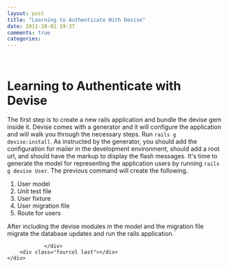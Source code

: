 ```yaml
---
layout: post
title: "Learning to Authenticate With Devise"
date: 2011-10-01 19:37
comments: true
categories: 
---
```

<div class="container">
  <div class="row">
    <div class="sixcol">&nbsp;</div>
    <div class="sixcol last">
      <h1 class="main-head">Learning to Authenticate with Devise</h1>
    </div>
  </div>
</div>


<div class="container padding40">
	<div class="row">
		<div class="eightcol">
                  The first step is to create a new rails application and bundle the devise gem inside it. Devise comes with a generator and it will configure the application and will walk you through the necessary steps. Run <code>rails g devise:install</code>. As instructed by the generator, you should add the configuration for mailer in the development environment, should add a root url, and should have the markup to display the flash messages. It's time to generate the model for representing the application users by running <code>rails g devise User</code>. The previous command will create the following.
<ol>
	<li>User model</li>
	<li>Unit test file</li>
	<li>User fixture</li>
	<li>User migration file</li>
	<li>Route for users</li>
</ol>

<p class="para">
  After including the devise modules in the model and the migration file migrate the database updates and run the rails application.`
</p>


                </div>
		<div class="fourcol last"></div>
	</div>
</div>
